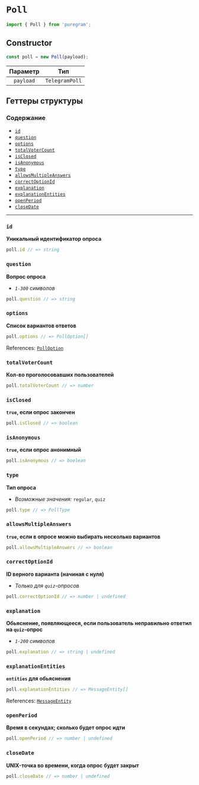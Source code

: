 # `Poll`

```ts
import { Poll } from 'puregram';
```

## Constructor

```ts
const poll = new Poll(payload);
```

| Параметр  |      Тип       |
| :-------: | :------------: |
| `payload` | `TelegramPoll` |

## Геттеры структуры

### Содержание

* [`id`](#id)
* [`question`](#question)
* [`options`](#options)
* [`totalVoterCount`](#totalvotercount)
* [`isClosed`](#isclosed)
* [`isAnonymous`](#isanonymous)
* [`type`](#type)
* [`allowsMultipleAnswers`](#allowsmultipleanswers)
* [`correctOptionId`](#correctoptionid)
* [`explanation`](#explanation)
* [`explanationEntities`](#explanationentities)
* [`openPeriod`](#openperiod)
* [`closeDate`](#closedate)

---

### `id`

**Уникальный идентификатор опроса**

```ts
poll.id // => string
```

### `question`

**Вопрос опроса**

* _`1-300` символов_

```ts
poll.question // => string
```

### `options`

**Список вариантов ответов**

```ts
poll.options // => PollOption[]
```

References: [`PollOption`](./poll-option.md)

### `totalVoterCount`

**Кол-во проголосовавших пользователей**

```ts
poll.totalVoterCount // => number
```

### `isClosed`

**`true`, если опрос закончен**

```ts
poll.isClosed // => boolean
```

### `isAnonymous`

**`true`, если опрос анонимный**

```ts
poll.isAnonymous // => boolean
```

### `type`

**Тип опроса**

* _Возможные значения:_ `regular`, `quiz`

```ts
poll.type // => PollType
```

### `allowsMultipleAnswers`

**`true`, если в опросе можно выбирать несколько вариантов**

```ts
poll.allowsMultipleAnswers // => boolean
```

### `correctOptionId`

**ID верного варианта (начиная с нуля)**

* _Только для `quiz`-опросов_

```ts
poll.correctOptionId // => number | undefined
```

### `explanation`

**Обьяснение, появляющееся, если пользователь неправильно ответил на `quiz`-опрос**

* _`1-200` символов_

```ts
poll.explanation // => string | undefined
```

### `explanationEntities`

**`entities` для обьяснения**

```ts
poll.explanationEntities // => MessageEntity[]
```

References: [`MessageEntity`](./message-entity.md)

### `openPeriod`

**Время в секундах; сколько будет опрос идти**

```ts
poll.openPeriod // => number | undefined
```

### `closeDate`

**UNIX-точка во времени, когда опрос будет закрыт**

```ts
poll.closeDate // => number | undefined
```